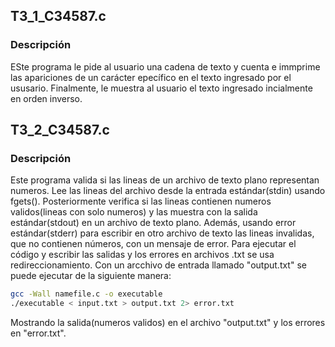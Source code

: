 ## T3_1_C34587.c

### Descripción

ESte programa le pide al usuario una cadena de texto y cuenta e immprime las apariciones de un carácter epecífico en el texto ingresado por el ususario. Finalmente, le muestra al usuario el texto ingresado incialmente en orden inverso. 

## T3_2_C34587.c

### Descripción

Este programa valida si las lineas de un archivo de texto plano representan numeros. 
Lee las lineas del archivo desde la entrada estándar(stdin) usando fgets(). Posteriormente verifica si las lineas contienen numeros validos(lineas con solo numeros) y las muestra con la salida estándar(stdout) en un archivo de texto plano.
Además, usando error estándar(stderr) para escribir en otro archivo de texto las lineas invalidas, que no contienen números, con un mensaje de error. 
Para ejecutar el código y escribir las salidas y los errores en archivos .txt se usa redireccionamiento. Con un arcchivo de entrada llamado "output.txt" se puede ejecutar de la siguiente manera: 


```bash
gcc -Wall namefile.c -o executable
./executable < input.txt > output.txt 2> error.txt
```

Mostrando la salida(numeros validos) en el archivo "output.txt" y los errores en "error.txt". 